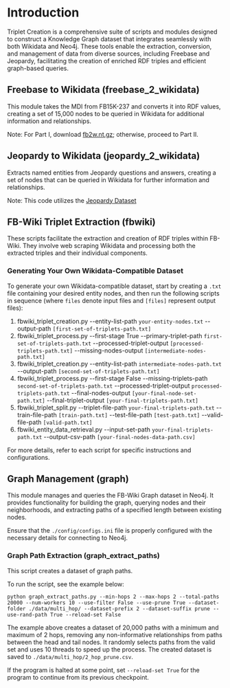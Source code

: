 # Introduction
Triplet Creation is a comprehensive suite of scripts and modules designed to construct a Knowledge Graph dataset that integrates seamlessly with both Wikidata and Neo4j. These tools enable the extraction, conversion, and management of data from diverse sources, including Freebase and Jeopardy, facilitating the creation of enriched RDF triples and efficient graph-based queries.

## Freebase to Wikidata (freebase_2_wikidata)
This module takes the MDI from FB15K-237 and converts it into RDF values, creating a set of 15,000 nodes to be queried in Wikidata for additional information and relationships.

Note: For Part I, download [fb2w.nt.gz](https://developers.google.com/freebase); otherwise, proceed to Part II.

## Jeopardy to Wikidata (jeopardy_2_wikidata)
Extracts named entities from Jeopardy questions and answers, creating a set of nodes that can be queried in Wikidata for further information and relationships.

Note: This code utilizes the [Jeopardy Dataset](https://www.kaggle.com/datasets/tunguz/200000-jeopardy-questions)

## FB-Wiki Triplet Extraction (fbwiki)
These scripts facilitate the extraction and creation of RDF triples within FB-Wiki. They involve web scraping Wikidata and processing both the extracted triples and their individual components.

### Generating Your Own Wikidata-Compatible Dataset
To generate your own Wikidata-compatible dataset, start by creating a `.txt` file containing your desired entity nodes, and then run the following scripts in sequence (where `files` denote input files and `[files]` represent output files):
1. fbwiki_triplet_creation.py --entity-list-path `your-entity-nodes.txt` --output-path `[first-set-of-triplets-path.txt]`
2. fbwiki_triplet_process.py --first-stage True --primary-triplet-path `first-set-of-triplets-path.txt` --processed-triplet-output `[processed-triplets-path.txt]` --missing-nodes-output `[intermediate-nodes-path.txt]`
3. fbwiki_triplet_creation.py --entity-list-path `intermediate-nodes-path.txt` --output-path `[second-set-of-triplets-path.txt]`
4. fbwiki_triplet_process.py --first-stage False --missing-triplets-path `second-set-of-triplets-path.txt` --processed-triplet-output `processed-triplets-path.txt` --final-nodes-output `[your-final-node-set-path.txt]` --final-triplet-output `[your-final-triplets-path.txt]`
5. fbwiki_triplet_split.py --triplet-file-path `your-final-triplets-path.txt` --train-file-path `[train-path.txt]` --test-file-path `[test-path.txt]` --valid-file-path `[valid-path.txt]`
6. fbwiki_entity_data_retrieval.py --input-set-path `your-final-triplets-path.txt` --output-csv-path `[your-final-nodes-data-path.csv]`

For more details, refer to each script for specific instructions and configurations.

## Graph Management (graph)
This module manages and queries the FB-Wiki Graph dataset in Neo4j. It provides functionality for building the graph, querying nodes and their neighborhoods, and extracting paths of a specified length between existing nodes.

Ensure that the `./config/configs.ini` file is properly configured with the necessary details for connecting to Neo4j.

### Graph Path Extraction (graph_extract_paths)
This script creates a dataset of graph paths.

To run the script, see the example below:
```
python graph_extract_paths.py --min-hops 2 --max-hops 2 --total-paths 20000 --num-workers 10 --use-filter False --use-prune True --dataset-folder ./data/multi_hop/ --dataset-prefix 2 --dataset-suffix prune --use-rand-path True --reload-set False
```
The example above creates a dataset of 20,000 paths with a minimum and maximum of 2 hops, removing any non-informative relationships from paths between the head and tail nodes. It randomly selects paths from the valid set and uses 10 threads to speed up the process. The created dataset is saved to `./data/multi_hop/2_hop_prune.csv`.

If the program is halted at some point, set `--reload-set True` for the program to continue from its previous checkpoint.
